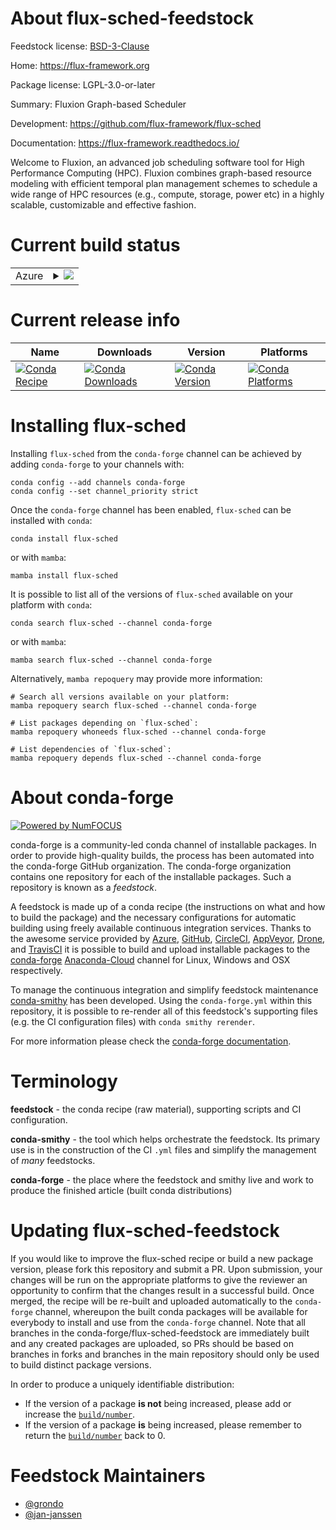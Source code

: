 About flux-sched-feedstock
==========================

Feedstock license: [BSD-3-Clause](https://github.com/conda-forge/flux-sched-feedstock/blob/main/LICENSE.txt)

Home: https://flux-framework.org

Package license: LGPL-3.0-or-later

Summary: Fluxion Graph-based Scheduler

Development: https://github.com/flux-framework/flux-sched

Documentation: https://flux-framework.readthedocs.io/

Welcome to Fluxion, an advanced job scheduling software tool for
High Performance Computing (HPC). Fluxion combines graph-based
resource modeling with efficient temporal plan management schemes to
schedule a wide range of HPC resources (e.g., compute, storage, power
etc) in a highly scalable, customizable and effective fashion.


Current build status
====================


<table>
    
  <tr>
    <td>Azure</td>
    <td>
      <details>
        <summary>
          <a href="https://dev.azure.com/conda-forge/feedstock-builds/_build/latest?definitionId=19290&branchName=main">
            <img src="https://dev.azure.com/conda-forge/feedstock-builds/_apis/build/status/flux-sched-feedstock?branchName=main">
          </a>
        </summary>
        <table>
          <thead><tr><th>Variant</th><th>Status</th></tr></thead>
          <tbody><tr>
              <td>linux_64_python3.10.____cpython</td>
              <td>
                <a href="https://dev.azure.com/conda-forge/feedstock-builds/_build/latest?definitionId=19290&branchName=main">
                  <img src="https://dev.azure.com/conda-forge/feedstock-builds/_apis/build/status/flux-sched-feedstock?branchName=main&jobName=linux&configuration=linux%20linux_64_python3.10.____cpython" alt="variant">
                </a>
              </td>
            </tr><tr>
              <td>linux_64_python3.11.____cpython</td>
              <td>
                <a href="https://dev.azure.com/conda-forge/feedstock-builds/_build/latest?definitionId=19290&branchName=main">
                  <img src="https://dev.azure.com/conda-forge/feedstock-builds/_apis/build/status/flux-sched-feedstock?branchName=main&jobName=linux&configuration=linux%20linux_64_python3.11.____cpython" alt="variant">
                </a>
              </td>
            </tr><tr>
              <td>linux_64_python3.8.____cpython</td>
              <td>
                <a href="https://dev.azure.com/conda-forge/feedstock-builds/_build/latest?definitionId=19290&branchName=main">
                  <img src="https://dev.azure.com/conda-forge/feedstock-builds/_apis/build/status/flux-sched-feedstock?branchName=main&jobName=linux&configuration=linux%20linux_64_python3.8.____cpython" alt="variant">
                </a>
              </td>
            </tr><tr>
              <td>linux_64_python3.9.____cpython</td>
              <td>
                <a href="https://dev.azure.com/conda-forge/feedstock-builds/_build/latest?definitionId=19290&branchName=main">
                  <img src="https://dev.azure.com/conda-forge/feedstock-builds/_apis/build/status/flux-sched-feedstock?branchName=main&jobName=linux&configuration=linux%20linux_64_python3.9.____cpython" alt="variant">
                </a>
              </td>
            </tr>
          </tbody>
        </table>
      </details>
    </td>
  </tr>
</table>

Current release info
====================

| Name | Downloads | Version | Platforms |
| --- | --- | --- | --- |
| [![Conda Recipe](https://img.shields.io/badge/recipe-flux--sched-green.svg)](https://anaconda.org/conda-forge/flux-sched) | [![Conda Downloads](https://img.shields.io/conda/dn/conda-forge/flux-sched.svg)](https://anaconda.org/conda-forge/flux-sched) | [![Conda Version](https://img.shields.io/conda/vn/conda-forge/flux-sched.svg)](https://anaconda.org/conda-forge/flux-sched) | [![Conda Platforms](https://img.shields.io/conda/pn/conda-forge/flux-sched.svg)](https://anaconda.org/conda-forge/flux-sched) |

Installing flux-sched
=====================

Installing `flux-sched` from the `conda-forge` channel can be achieved by adding `conda-forge` to your channels with:

```
conda config --add channels conda-forge
conda config --set channel_priority strict
```

Once the `conda-forge` channel has been enabled, `flux-sched` can be installed with `conda`:

```
conda install flux-sched
```

or with `mamba`:

```
mamba install flux-sched
```

It is possible to list all of the versions of `flux-sched` available on your platform with `conda`:

```
conda search flux-sched --channel conda-forge
```

or with `mamba`:

```
mamba search flux-sched --channel conda-forge
```

Alternatively, `mamba repoquery` may provide more information:

```
# Search all versions available on your platform:
mamba repoquery search flux-sched --channel conda-forge

# List packages depending on `flux-sched`:
mamba repoquery whoneeds flux-sched --channel conda-forge

# List dependencies of `flux-sched`:
mamba repoquery depends flux-sched --channel conda-forge
```


About conda-forge
=================

[![Powered by
NumFOCUS](https://img.shields.io/badge/powered%20by-NumFOCUS-orange.svg?style=flat&colorA=E1523D&colorB=007D8A)](https://numfocus.org)

conda-forge is a community-led conda channel of installable packages.
In order to provide high-quality builds, the process has been automated into the
conda-forge GitHub organization. The conda-forge organization contains one repository
for each of the installable packages. Such a repository is known as a *feedstock*.

A feedstock is made up of a conda recipe (the instructions on what and how to build
the package) and the necessary configurations for automatic building using freely
available continuous integration services. Thanks to the awesome service provided by
[Azure](https://azure.microsoft.com/en-us/services/devops/), [GitHub](https://github.com/),
[CircleCI](https://circleci.com/), [AppVeyor](https://www.appveyor.com/),
[Drone](https://cloud.drone.io/welcome), and [TravisCI](https://travis-ci.com/)
it is possible to build and upload installable packages to the
[conda-forge](https://anaconda.org/conda-forge) [Anaconda-Cloud](https://anaconda.org/)
channel for Linux, Windows and OSX respectively.

To manage the continuous integration and simplify feedstock maintenance
[conda-smithy](https://github.com/conda-forge/conda-smithy) has been developed.
Using the ``conda-forge.yml`` within this repository, it is possible to re-render all of
this feedstock's supporting files (e.g. the CI configuration files) with ``conda smithy rerender``.

For more information please check the [conda-forge documentation](https://conda-forge.org/docs/).

Terminology
===========

**feedstock** - the conda recipe (raw material), supporting scripts and CI configuration.

**conda-smithy** - the tool which helps orchestrate the feedstock.
                   Its primary use is in the construction of the CI ``.yml`` files
                   and simplify the management of *many* feedstocks.

**conda-forge** - the place where the feedstock and smithy live and work to
                  produce the finished article (built conda distributions)


Updating flux-sched-feedstock
=============================

If you would like to improve the flux-sched recipe or build a new
package version, please fork this repository and submit a PR. Upon submission,
your changes will be run on the appropriate platforms to give the reviewer an
opportunity to confirm that the changes result in a successful build. Once
merged, the recipe will be re-built and uploaded automatically to the
`conda-forge` channel, whereupon the built conda packages will be available for
everybody to install and use from the `conda-forge` channel.
Note that all branches in the conda-forge/flux-sched-feedstock are
immediately built and any created packages are uploaded, so PRs should be based
on branches in forks and branches in the main repository should only be used to
build distinct package versions.

In order to produce a uniquely identifiable distribution:
 * If the version of a package **is not** being increased, please add or increase
   the [``build/number``](https://docs.conda.io/projects/conda-build/en/latest/resources/define-metadata.html#build-number-and-string).
 * If the version of a package **is** being increased, please remember to return
   the [``build/number``](https://docs.conda.io/projects/conda-build/en/latest/resources/define-metadata.html#build-number-and-string)
   back to 0.

Feedstock Maintainers
=====================

* [@grondo](https://github.com/grondo/)
* [@jan-janssen](https://github.com/jan-janssen/)

